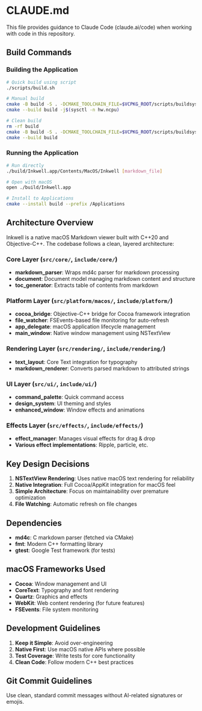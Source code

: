 # CLAUDE.md

This file provides guidance to Claude Code (claude.ai/code) when working with code in this repository.

## Build Commands

### Building the Application
```bash
# Quick build using script
./scripts/build.sh

# Manual build
cmake -B build -S . -DCMAKE_TOOLCHAIN_FILE=$VCPKG_ROOT/scripts/buildsystems/vcpkg.cmake
cmake --build build -j$(sysctl -n hw.ncpu)

# Clean build
rm -rf build
cmake -B build -S . -DCMAKE_TOOLCHAIN_FILE=$VCPKG_ROOT/scripts/buildsystems/vcpkg.cmake
cmake --build build
```

### Running the Application
```bash
# Run directly
./build/Inkwell.app/Contents/MacOS/Inkwell [markdown_file]

# Open with macOS
open ./build/Inkwell.app

# Install to Applications
cmake --install build --prefix /Applications
```

## Architecture Overview

Inkwell is a native macOS Markdown viewer built with C++20 and Objective-C++. The codebase follows a clean, layered architecture:

### Core Layer (`src/core/`, `include/core/`)
- **markdown_parser**: Wraps md4c parser for markdown processing
- **document**: Document model managing markdown content and structure
- **toc_generator**: Extracts table of contents from markdown

### Platform Layer (`src/platform/macos/`, `include/platform/`)
- **cocoa_bridge**: Objective-C++ bridge for Cocoa framework integration
- **file_watcher**: FSEvents-based file monitoring for auto-refresh
- **app_delegate**: macOS application lifecycle management
- **main_window**: Native window management using NSTextView

### Rendering Layer (`src/rendering/`, `include/rendering/`)
- **text_layout**: Core Text integration for typography
- **markdown_renderer**: Converts parsed markdown to attributed strings

### UI Layer (`src/ui/`, `include/ui/`)
- **command_palette**: Quick command access
- **design_system**: UI theming and styles
- **enhanced_window**: Window effects and animations

### Effects Layer (`src/effects/`, `include/effects/`)
- **effect_manager**: Manages visual effects for drag & drop
- **Various effect implementations**: Ripple, particle, etc.

## Key Design Decisions

1. **NSTextView Rendering**: Uses native macOS text rendering for reliability
2. **Native Integration**: Full Cocoa/AppKit integration for macOS feel
3. **Simple Architecture**: Focus on maintainability over premature optimization
4. **File Watching**: Automatic refresh on file changes

## Dependencies

- **md4c**: C markdown parser (fetched via CMake)
- **fmt**: Modern C++ formatting library
- **gtest**: Google Test framework (for tests)

## macOS Frameworks Used

- **Cocoa**: Window management and UI
- **CoreText**: Typography and font rendering
- **Quartz**: Graphics and effects
- **WebKit**: Web content rendering (for future features)
- **FSEvents**: File system monitoring

## Development Guidelines

1. **Keep it Simple**: Avoid over-engineering
2. **Native First**: Use macOS native APIs where possible
3. **Test Coverage**: Write tests for core functionality
4. **Clean Code**: Follow modern C++ best practices

## Git Commit Guidelines

Use clean, standard commit messages without AI-related signatures or emojis.